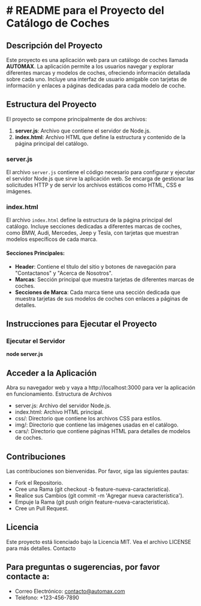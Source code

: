# # README para el Proyecto del Catálogo de Coches

## Descripción del Proyecto

Este proyecto es una aplicación web para un catálogo de coches llamada **AUTOMAX**. La aplicación permite a los usuarios navegar y explorar diferentes marcas y modelos de coches, ofreciendo información detallada sobre cada uno. Incluye una interfaz de usuario amigable con tarjetas de información y enlaces a páginas dedicadas para cada modelo de coche.

## Estructura del Proyecto

El proyecto se compone principalmente de dos archivos:

1. **server.js**: Archivo que contiene el servidor de Node.js.
2. **index.html**: Archivo HTML que define la estructura y contenido de la página principal del catálogo.

### server.js

El archivo `server.js` contiene el código necesario para configurar y ejecutar el servidor Node.js que sirve la aplicación web. Se encarga de gestionar las solicitudes HTTP y de servir los archivos estáticos como HTML, CSS e imágenes.

### index.html

El archivo `index.html` define la estructura de la página principal del catálogo. Incluye secciones dedicadas a diferentes marcas de coches, como BMW, Audi, Mercedes, Jeep y Tesla, con tarjetas que muestran modelos específicos de cada marca.

#### Secciones Principales:

- **Header**: Contiene el título del sitio y botones de navegación para "Contactanos" y "Acerca de Nosotros".
- **Marcas**: Sección principal que muestra tarjetas de diferentes marcas de coches.
- **Secciones de Marca**: Cada marca tiene una sección dedicada que muestra tarjetas de sus modelos de coches con enlaces a páginas de detalles.

## Instrucciones para Ejecutar el Proyecto


### Ejecutar el Servidor



**node server.js**

## Acceder a la Aplicación

Abra su navegador web y vaya a http://localhost:3000 para ver la aplicación en funcionamiento.
Estructura de Archivos

-   server.js: Archivo del servidor Node.js.
-   index.html: Archivo HTML principal.
-    css/: Directorio que contiene los archivos CSS para estilos.
-    img/: Directorio que contiene las imágenes usadas en el catálogo.
-    cars/: Directorio que contiene páginas HTML para detalles de modelos de coches.

## Contribuciones

Las contribuciones son bienvenidas. Por favor, siga las siguientes pautas:

-    Fork el Repositorio.
-    Cree una Rama (git checkout -b feature-nueva-caracteristica).
-    Realice sus Cambios (git commit -m 'Agregar nueva característica').
-    Empuje la Rama (git push origin feature-nueva-caracteristica).
-    Cree un Pull Request.

## Licencia

Este proyecto está licenciado bajo la Licencia MIT. Vea el archivo LICENSE para más detalles.
Contacto

## Para preguntas o sugerencias, por favor contacte a:

-    Correo Electrónico: contacto@automax.com
-    Teléfono: +123-456-7890
